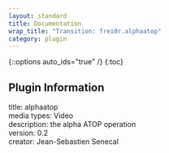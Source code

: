 ```yaml
---
layout: standard
title: Documentation
wrap_title: "Transition: frei0r.alphaatop"
category: plugin
---
```

{::options auto_ids="true" /}
{:toc}

## Plugin Information

title: alphaatop  
media types:
Video  
description: the alpha ATOP operation  
version: 0.2  
creator: Jean-Sebastien Senecal  

